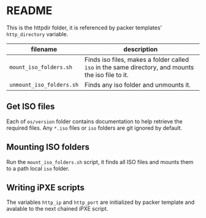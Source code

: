 # README
This is the httpdir folder, it is referenced by packer templates' `http_directory` variable.

filename | description
--- | ---
`mount_iso_folders.sh` | Finds iso files, makes a folder called `iso` in the same directory, and mounts the iso file to it.
`unmount_iso_folders.sh` | Finds any iso folder and unmounts it.

## Get ISO files
Each of `os/version` folder contains documentation to help retrieve the required files.  Any `*.iso` files or `iso` folders are git ignored by default.

## Mounting ISO folders
Run the `mount_iso_folders.sh` script, it finds all ISO files and mounts them to a path local `iso` folder. 

## Writing iPXE scripts
The variables `http_ip` and `http_port` are initialized by packer template and avalable to the next chained iPXE script.
